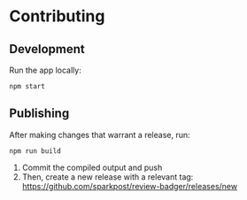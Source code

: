# Contributing

## Development

Run the app locally:

```
npm start
```

## Publishing

After making changes that warrant a release, run:

```
npm run build
```

1. Commit the compiled output and push
2. Then, create a new release with a relevant tag:
   https://github.com/sparkpost/review-badger/releases/new
